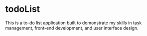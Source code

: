 # todoList
This is a to-do list application built to demonstrate my skills in task management, front-end development, and user interface design.
